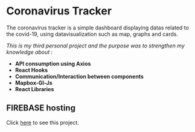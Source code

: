 <h1>Coronavirus Tracker</h1>

<p>The coronavirus tracker is a simple dashboard displaying datas related to the covid-19, using datavisualization such as map, graphs and cards.</p>
<p><em>This is my third personal project and the purpose was to strengthen my knowledge about :</em></p>
<ul>
  <li><strong>API consumption using Axios</strong></li>
  <li><strong>React Hooks</strong></li>
  <li><strong>Communication/Interaction between components</strong></li>
  <li><strong>Mapbox-Gl-Js</strong></li>
  <li><strong>React Libraries</strong></li>
</ul>

<h2>FIREBASE hosting</h2>
<p>Click <a href="https://covidtracker-24287.web.app/">here</a> to see this project.<p>
